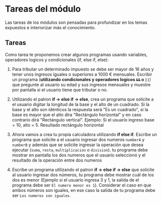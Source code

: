 # Tareas del módulo

Las tareas de los módulos son pensadas para profundizar en los temas expuestos e interiorizar más el conocimiento. 

## Tareas

Como tarea te proponemos crear algunos programas usando variables, operadores logicos y condicionales (if, else if, else):

1. Para tributar un determinado impuesto se debe ser mayor de 16 años y tener unos ingresos iguales o superiores a 1000 € mensuales. Escribir un programa (**utilizando condicionales y operadores logicos `&&` o `||`**) que pregunte al usuario su edad y sus ingresos mensuales y muestre por pantalla si el usuario tiene que tributar o no.

2. Utilizando el patron **if -> else if -> else**, crea un programa que solicite a el usuario digitar la longitud de la base y el alto de un cuadrado. Si la base y el alto son idénticos la respuesta será "Es un cuadrado", si la base es mayor que el alto dira "Rectángulo horizontal" y en caso contrario dirá "Rectángulo vertical". Ejemplo: Si el usuario ingreso base = 10, alto = 5. Resultado rectángulo horizontal


3. Ahora vamos a crea tu propia calculadora utilizando **if else if**. Escribe un programa que solicite a el usuario ingresar dos numeros `numberA` y `numberB` y además que se solicite ingresar la operación que desea ejecutar (`suma`, `resta`, `multiplicacion` o `division`). tu programa debe mostrar en pantalla los dos numeros que el usuario seleccionó y el resultado de la operación entre dos numeros

4. Escribe un programa utilizando el patron **if -> else if -> else** que solicite al usuario ingresar dos números, tu programa debe mostrar cuál de los dos es menor (Ejemplo si el usuario ingresa 3 y 1, la salida de el programa debe ser `El numero menor es 1`). Considerar el caso en que ambos números son iguales, en ese caso la salida de tu programa debe ser `Los numeros son iguales`.
